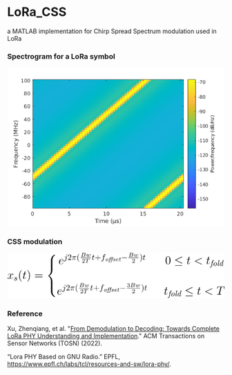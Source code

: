 # LoRa_CSS
a MATLAB implementation for Chirp Spread Spectrum modulation used in LoRa

### Spectrogram for a LoRa symbol
![spectrogram](https://github.com/milinzhang/LoRa_CSS/blob/main/css.png)

### CSS modulation
![eqn](https://github.com/milinzhang/LoRa_CSS/blob/main/eqn.svg)

### Reference
Xu, Zhenqiang, et al. "[From Demodulation to Decoding: Towards Complete LoRa PHY Understanding and Implementation](https://dl.acm.org/doi/abs/10.1145/3546869?casa_token=GyHv16WAx6UAAAAA:FmkO0biGm-iCR6nwYK6HD8QRdOjhg27pJX-U7Bs4V2x6DMqnLgUprvj0reiaGN63Di_GC1au7P1_gQ)." ACM Transactions on Sensor Networks (TOSN) (2022).

“Lora PHY Based on GNU Radio.” EPFL, https://www.epfl.ch/labs/tcl/resources-and-sw/lora-phy/. 
